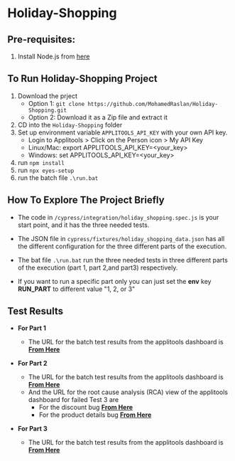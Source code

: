# Holiday-Shopping

## Pre-requisites:
1. Install Node.js from [here](https://nodejs.org/en/)

## To Run Holiday-Shopping Project
1. Download the prject
    * Option 1: `git clone https://github.com/MohamedRaslan/Holiday-Shopping.git`
    * Option 2: Download it as a Zip file and extract it
2. CD into the `Holiday-Shopping` folder
3. Set up environment variable `APPLITOOLS_API_KEY` with your own API key.
    * Login to Applitools > Click on the Person icon > My API Key
    * Linux/Mac: export APPLITOOLS_API_KEY=<your_key>
    * Windows: set APPLITOOLS_API_KEY=<your_key>
4. run `npm install`
5. run `npx eyes-setup`
6. run the batch file `.\run.bat`


## How To Explore The Project Briefly
+ The code in `/cypress/integration/holiday_shopping.spec.js` is your start point, and it has the three needed tests.
+ The JSON file in `cypress/fixtures/holiday_shopping_data.json` has all the different configuration for the three different parts of the execution.
+ The bat file `.\run.bat` run the three needed tests in three different parts of the execution (part 1, part 2,and part3) respectively.

+ If you want to run a specific part only you can just set the **env** key **RUN_PART** to different value "1, 2, or 3"

## Test Results
+ **For Part 1**
    + The URL for the batch test results from the applitools dashboard is **[From Here](https://eyes.applitools.com/app/test-results/00000251794231919394?accountId=0BBzkOURv0W_gxSf2WFd0w~~&display=details&top=00000251794231672180%283%29)**

+ **For Part 2**
    + The URL for the batch test results from the applitools dashboard is **[From Here](https://eyes.applitools.com/app/test-results/00000251794231791027?accountId=0BBzkOURv0W_gxSf2WFd0w~~&display=details&top=00000251794231672180%283%29)**
    + And the URL for the root cause analysis (RCA) view of the applitools dashboard for failed Test 3 are
        + For the discount bug **[From Here](https://eyes.applitools.com/app/test-results/00000251794231791027/00000251794231759756/steps/1/edit?accountId=0BBzkOURv0W_gxSf2WFd0w~~&diff=eyJub2RlMSI6eyJ0b3AiOjc3MiwibGVmdCI6ODg4LjcsIndpZHRoIjo4OCwiaGVpZ2h0IjoyMH0sIm5vZGUxaGFzaCI6LTEyMTMyMzI4NjYsIm5vZGUyIjp7InRvcCI6NzcyLCJsZWZ0Ijo4ODguNywid2lkdGgiOjg4LCJoZWlnaHQiOjIwfSwibm9kZTJoYXNoIjotMTIxMzIzMjg2Nn0%3D&mode=step-editor)**
        + For the product details bug **[From Here](https://eyes.applitools.com/app/test-results/00000251794231791027/00000251794231759756/steps/1/edit?accountId=0BBzkOURv0W_gxSf2WFd0w~~&diff=eyJub2RlMSI6eyJ0b3AiOjY1NywibGVmdCI6MTUsIndpZHRoIjo1NzAsImhlaWdodCI6MTQxfSwibm9kZTFoYXNoIjotMTI4ODMzMTI4Mywibm9kZTIiOnsidG9wIjo2NTcsImxlZnQiOjE1LCJ3aWR0aCI6NTAsImhlaWdodCI6MTEwN30sIm5vZGUyaGFzaCI6LTEyODgzMzEyODN9&mode=step-editor)**

+ **For Part 3**
    + The URL for the batch test results from the applitools dashboard is **[From Here](https://eyes.applitools.com/app/test-results/00000251794231672180?accountId=0BBzkOURv0W_gxSf2WFd0w~~&display=details&top=00000251794231672180%283%29)**
